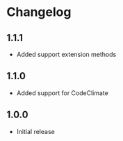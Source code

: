 # Changelog

## 1.1.1
- Added support extension methods

## 1.1.0
- Added support for CodeClimate

## 1.0.0
- Initial release
